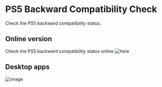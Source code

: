 # PS5 Backward Compatibility Check
Check the PS5 backward compatibility status. 

## Online version
Check the PS5 backward compatibility status online ![here](https://pearlxcore.github.io/PS5-Backward-Compatibility-Check/)

## Desktop apps
![image](https://user-images.githubusercontent.com/36906814/97801206-06c19280-1c76-11eb-8888-ef4dde5bbb2b.png)
